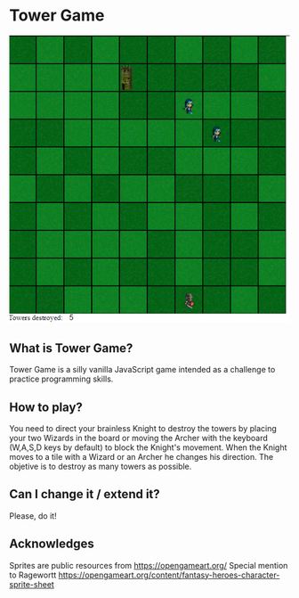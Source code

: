 # Tower Game
![alt text](https://github.com/Mazagu/towerGame/blob/master/1QNkpWv4DT.png?raw=true)
## What is Tower Game?
Tower Game is a silly vanilla JavaScript game intended as a challenge to practice programming skills.
## How to play?
You need to direct your brainless Knight to destroy the towers by placing your two Wizards in the board or moving the Archer with the keyboard (W,A,S,D keys by default) to block the Knight's movement. When the Knight moves to a tile with a Wizard or an Archer he changes his direction. The objetive is to destroy as many towers as possible.
## Can I change it / extend it?
Please, do it!
## Acknowledges
Sprites are public resources from https://opengameart.org/
Special mention to Ragewortt https://opengameart.org/content/fantasy-heroes-character-sprite-sheet
